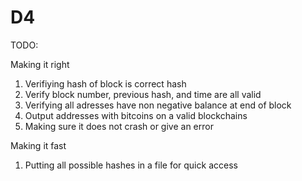 # D4

TODO:

Making it right
1. Verifiying hash of block is correct hash
2. Verify block number, previous hash, and time are all valid
3. Verifying all adresses have non negative balance at end of block
5. Output addresses with bitcoins on a valid blockchains
4. Making sure it does not crash or give an error

Making it fast
1. Putting all possible hashes in a file for quick access

